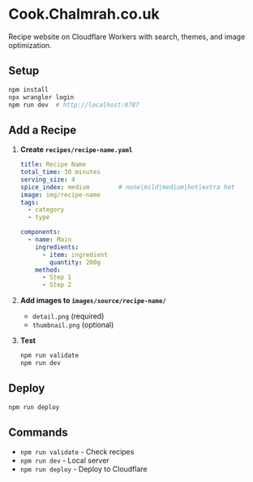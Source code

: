 # Cook.Chalmrah.co.uk

Recipe website on Cloudflare Workers with search, themes, and image optimization.

## Setup

```bash
npm install
npx wrangler login
npm run dev  # http://localhost:8787
```

## Add a Recipe

1. **Create `recipes/recipe-name.yaml`**
   ```yaml
   title: Recipe Name
   total_time: 30 minutes
   serving_size: 4
   spice_index: medium        # none|mild|medium|hot|extra hot
   image: img/recipe-name
   tags:
     - category
     - type
   
   components:
     - name: Main
       ingredients:
         - item: ingredient
           quantity: 200g
       method:
         - Step 1
         - Step 2
   ```

2. **Add images to `images/source/recipe-name/`**
    - `detail.png` (required)
    - `thumbnail.png` (optional)

3. **Test**
   ```bash
   npm run validate
   npm run dev
   ```

## Deploy

```bash
npm run deploy
```

## Commands

- `npm run validate` - Check recipes
- `npm run dev` - Local server
- `npm run deploy` - Deploy to Cloudflare